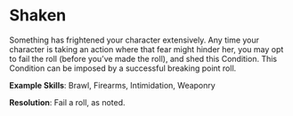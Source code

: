 # Shaken

Something has frightened your character extensively. Any
time your character is taking an action where that fear might
hinder her, you may opt to fail the roll (before you’ve made
the roll), and shed this Condition. This Condition can be
imposed by a successful breaking point roll.

**Example Skills**: Brawl, Firearms, Intimidation, Weaponry

**Resolution**: Fail a roll, as noted.